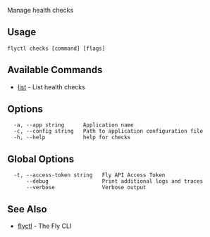 Manage health checks

## Usage
~~~
flyctl checks [command] [flags]
~~~

## Available Commands
* [list](/docs/flyctl/checks-list/)	 - List health checks

## Options

~~~
  -a, --app string      Application name
  -c, --config string   Path to application configuration file
  -h, --help            help for checks
~~~

## Global Options

~~~
  -t, --access-token string   Fly API Access Token
      --debug                 Print additional logs and traces
      --verbose               Verbose output
~~~

## See Also

* [flyctl](/docs/flyctl/help/)	 - The Fly CLI

